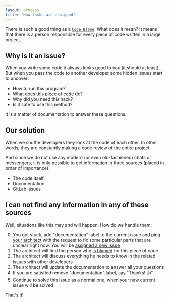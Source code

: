 ```yaml
---
layout: process
title: "How tasks are assigned"
---
```


There is such a good thing as a [`Code Blame`](https://dzone.com/articles/git-guilt-blame-and-code-review).
What does it mean?
It means that there is a person responsible for every piece of code written in a large project.


## Why is it an issue?

When you write some code it always looks good to you (it should at least).
But when you pass the code to another developer some hidden issues start to uncover:

- How to run this program?
- What does this piece of code do?
- Why did you need this hack?
- Is it safe to use this method?

It is a matter of documentation to answer these questions.


## Our solution

When we shuffle developers they look at the code of each other.
In other words, they are constantly making a code review of the entire project.

And since we do not use any modern (or even old-fashioned) chats or messengers, it is only possible to get information in three sources (placed in order of importance):

- The code itself
- Documentation
- GitLab issues


## I can not find any information in any of these sources

Well, situations like this may and will happen. How do we handle them:

0. You got stuck, add "documentation" label to the current issue and ping [your architect](https://wemake.services/meta/rsdp/roles-and-responsibilities) with the request to fix some particular parts that are unclear right now. You will be [assigned a new issue](https://wemake.services/meta/rsdp/how-tasks-are-assigned)
1. The architect will find the person who [is blamed](https://gitlab.com/gitlab-org/gitlab_git/blame/master/README.md) for this piece of code
2. The architect will discuss everything he needs to know in the related issues with other developers
3. The architect will update the documentation to answer all your questions
4. If you are satisfied remove "documentation" label, say "Thanks! 👍"
5. Continue to solve this issue as a normal one, when your new current issue will be solved

That's it!
